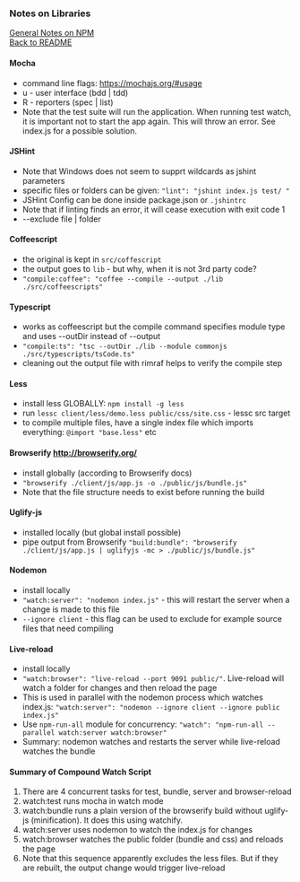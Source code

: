 ### Notes on Libraries 

[General Notes on NPM](npm.md)  
[Back to README](../README.md)

#### Mocha 
- command line flags: https://mochajs.org/#usage 
- u - user interface (bdd | tdd)
- R - reporters (spec | list)
- Note that the test suite will run the application. When running test watch, it is important not to start the app again. This will throw an error. See index.js for a possible solution.  

#### JSHint 
- Note that Windows does not seem to supprt wildcards as jshint parameters 
- specific files or folders can be given: `"lint": "jshint index.js test/ "`
- JSHint Config can be done inside package.json or `.jshintrc`
- Note that if linting finds an error, it will cease execution with exit code 1  
- --exclude file | folder 

#### Coffeescript 
- the original is kept in `src/coffescript` 
- the output goes to `lib` - but why, when it is not 3rd party code?  
- `"compile:coffee": "coffee --compile --output ./lib ./src/coffeescripts"`  

#### Typescript 
- works as coffeescript but the compile command specifies module type and uses --outDir instead of --output
- `"compile:ts": "tsc --outDir ./lib --module commonjs ./src/typescripts/tsCode.ts"`
- cleaning out the output file with rimraf helps to verify the compile step

#### Less
- install less GLOBALLY: `npm install -g less`
- run `lessc client/less/demo.less public/css/site.css` - lessc src target
- to compile multiple files, have a single index file which imports everything: `@import "base.less"` etc 

#### Browserify http://browserify.org/ 
- install globally (according to Browserify docs) 
- `"browserify ./client/js/app.js -o ./public/js/bundle.js"`
- Note that the file structure needs to exist before running the build

#### Uglify-js 
- installed locally (but global install possible)
- pipe output from Browserify `"build:bundle": "browserify ./client/js/app.js | uglifyjs -mc > ./public/js/bundle.js"`

#### Nodemon 
- install locally 
- `"watch:server": "nodemon index.js"` - this will restart the server when a change is made to this file
- `--ignore client` - this flag can be used to exclude for example source files that need compiling  

#### Live-reload 
- install locally 
- `"watch:browser": "live-reload --port 9091 public/"`. Live-reload will watch a folder for changes and then reload the page
- This is used in parallel with the nodemon process which watches index.js: `"watch:server": "nodemon --ignore client --ignore public index.js"`
- Use `npm-run-all` module for concurrency: `"watch": "npm-run-all --parallel watch:server watch:browser"`
- Summary: nodemon watches and restarts the server while live-reload watches the bundle 

#### Summary of Compound Watch Script
1. There are 4 concurrent tasks for test, bundle, server and browser-reload 
2. watch:test runs mocha in watch mode 
3. watch:bundle runs a plain version of the browserify build without uglify-js (minification). It does this using watchify.  
4. watch:server uses nodemon to watch the index.js for changes
5. watch:browser watches the public folder (bundle and css) and reloads the page  
6. Note that this sequence apparently excludes the less files. But if they are rebuilt, the output change would trigger live-reload